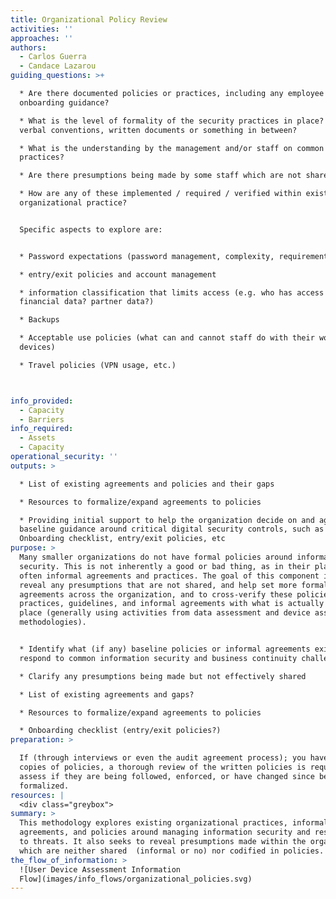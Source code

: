 ```yaml
---
title: Organizational Policy Review
activities: ''
approaches: ''
authors:
  - Carlos Guerra
  - Candace Lazarou
guiding_questions: >+

  * Are there documented policies or practices, including any employee
  onboarding guidance?

  * What is the level of formality of the security practices in place? are
  verbal conventions, written documents or something in between?

  * What is the understanding by the management and/or staff on common security
  practices?

  * Are there presumptions being made by some staff which are not shared?

  * How are any of these implemented / required / verified within existing
  organizational practice?


  Specific aspects to explore are:


  * Password expectations (password management, complexity, requirements

  * entry/exit policies and account management

  * information classification that limits access (e.g. who has access to
  financial data? partner data?)

  * Backups

  * Acceptable use policies (what can and cannot staff do with their work
  devices)

  * Travel policies (VPN usage, etc.)



info_provided:
  - Capacity
  - Barriers
info_required:
  - Assets
  - Capacity
operational_security: ''
outputs: >

  * List of existing agreements and policies and their gaps

  * Resources to formalize/expand agreements to policies

  * Providing initial support to help the organization decide on and agree to
  baseline guidance around critical digital security controls, such as an
  Onboarding checklist, entry/exit policies, etc
purpose: >
  Many smaller organizations do not have formal policies around information
  security. This is not inherently a good or bad thing, as in their place are
  often informal agreements and practices. The goal of this component is to
  reveal any presumptions that are not shared, and help set more formalized
  agreements across the organization, and to cross-verify these policies,
  practices, guidelines, and informal agreements with what is actually taking
  place (generally using activities from data assessment and device assessment
  methodologies).


  * Identify what (if any) baseline policies or informal agreements exist to
  respond to common information security and business continuity challenges

  * Clarify any presumptions being made but not effectively shared

  * List of existing agreements and gaps?

  * Resources to formalize/expand agreements to policies

  * Onboarding checklist (entry/exit policies?)
preparation: >

  If (through interviews or even the audit agreement process); you have received
  copies of policies, a thorough review of the written policies is required to
  assess if they are being followed, enforced, or have changed since being
  formalized.
resources: |
  <div class="greybox">
summary: >
  This methodology explores existing organizational practices, informal
  agreements, and policies around managing information security and responding
  to threats. It also seeks to reveal presumptions made within the organization
  which are neither shared  (informal or no) nor codified in policies.
the_flow_of_information: >
  ![User Device Assessment Information
  Flow](images/info_flows/organizational_policies.svg)
---
```


